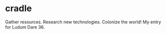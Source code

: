 # cradle
Gather resources. Research new technologies. Colonize the world! My entry for Ludum Dare 36.
